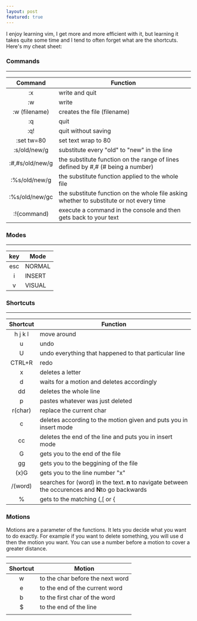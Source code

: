 ```yaml
---
layout: post
featured: true
---
```


I enjoy learning vim, I get more and more efficient with it, but learning it takes quite some time and I tend to often forget what are the shortcuts. Here's my cheat sheet:

### Commands

---

| Command | Function            |
|:-------:|---------------------|
|   :x    | write and quit      |
|   :w    | write               |
|   :w (filename)   | creates the file (filename)   |
|   :q    | quit                |
|   :q!   | quit without saving |
|  :set tw=80   | set text wrap to 80 |
|:s/old/new/g| substitute every "old" to "new" in the line|
|:#,#s/old/new/g| the substitute function on the range of lines defined by #,# (# being a number) |
|:%s/old/new/g|the substitute function applied to the whole file |
|:%s/old/new/gc|the substitute function on the whole file asking whether to substitute or not every time| 
|:!(command)|execute a command in the console and then gets back to your text|

### Modes

---

|key|Mode|
|:-:|---|
|esc|NORMAL|
|i|INSERT|
|v|VISUAL|

### Shortcuts

---

| Shortcut | Function                                                          |
|:--------:|-------------------------------------------------------------------|
| h j k l  | move around                                                       |
|    u     | undo                                                              |
|    U     | undo everything that happened to that particular line             | 
|  CTRL+R  | redo                                                              | 
|    x     | deletes a letter                                                  |
|    d     | waits for a motion and deletes accordingly                        |
|    dd    | deletes the whole line                                            |
|    p     | pastes whatever was just deleted                            | 
| r(char)  | replace the current char                                          | 
|    c     | deletes according to the motion given and puts you in insert mode | 
|    cc    | deletes the end of the line and puts you in insert mode           | 
|    G     | gets you to the end of the file                                   | 
|    gg    | gets you to the beggining of the file                             | 
|   (x)G   | gets you to the line number "x"                                   | 
|    /(word)   | searches for (word) in the text. **n** to navigate between the occurences and **N**to go backwards |
|%|gets to the matching (,[ or {|

### Motions
Motions are a parameter of the functions. It lets you decide what you want to do exactly. For example if you want to delete something, you will use d then the motion you want. You can use a number before a motion to cover a greater distance.

---

| Shortcut | Motion                               |
|:--------:|--------------------------------------|
|    w     | to the char before the next word     |
|    e     | to the end of the current word       |
|    b     | to the first char of the word |
|    $     | to the end of the line               |
|          |                                      |



